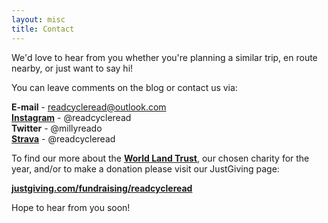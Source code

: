 ```yaml
---
layout: misc
title: Contact
---
```


We'd love to hear from you whether you're planning a similar trip, en route nearby, or just want to say hi!

You can leave comments on the blog or contact us via:  

**E-mail** - readcycleread@outlook.com  
[**Instagram**](https://www.instagram.com/readcycleread/) - @readcycleread   
**Twitter** - @millyreado  
[**Strava**](https://www.strava.com/athletes/readcycleread) - @readcycleread 

To find our more about the [**World Land Trust**](http://www.worldlandtrust.org/), our chosen charity for the year, and/or to make a donation please visit our JustGiving page:  

[**justgiving.com/fundraising/readcycleread**](https://www.justgiving.com/fundraising/readcycleread)

Hope to hear from you soon!

